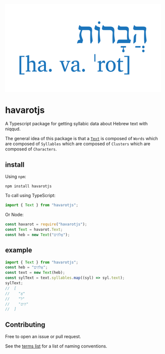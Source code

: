 ![havarot](../havarot-2400.png)

# havarotjs

A Typescript package for getting syllabic data about Hebrew text with niqqud.

The general idea of this package is that a [`Text`](./modules/text.html) is composed of `Words` which are composed of `Syllables` which are composed of `Clusters` which are composed of `Characters`.

## install

Using `npm`:

```
npm install havarotjs
```

To call using TypeScript:

```typescript
import { Text } from "havarotjs";
```

Or Node:

```javascript
const havarot = require("havarotjs");
const Text = havarot.Text;
const heb = new Text("אֱלֹהִים");
```

## example

```typescript
import { Text } from "havarotjs";
const heb = "אֱלֹהִים";
const text = new Text(heb);
const sylText = text.syllables.map((syl) => syl.text);
sylText;
//  [
//    "אֱ"
//    "לֹ"
//    "הִים"
//  ]
```

## Contributing

Free to open an issue or pull request.

See the [terms list](./pages/Linguistic/terms.html) for a list of naming conventions.
